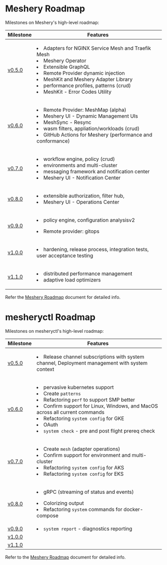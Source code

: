 # Meshery Roadmap

Milestones on Meshery's high-level roadmap:

Milestone | Features
--- | ---
[v0.5.0](../../milestone/1) | <p><li>Adapters for NGINX Service Mesh and Traefik Mesh</li><li>Meshery Operator</li><li>Extensible GraphQL</li><li>Remote Provider dynamic injection</li><li>MeshKit and Meshery Adapter Library</li><li>performance profiles, patterns (crud)</li><li>MeshKit - Error Codes Utility</li></p>
[v0.6.0](../../milestone/3) | <p><li>Remote Provider: MeshMap (alpha)</li><li>Meshery UI - Dynamic Management UIs</li><li>MeshSync - Resync</li><li>wasm filters, appliation/workloads (crud)</li><li>GitHub Actions for Meshery (performance and conformance)</li></p>
[v0.7.0](../../milestone/4) | <p><li>workflow engine, policy (crud)</li><li>environments and multi-cluster</li><li>messaging framework and notification center</li><li>Meshery UI - Notification Center</li></p>
[v0.8.0](../../milestone/5) | <p><li>extensible authorization, filter hub,</li><li>Meshery UI - Operations Center</li></p>
[v0.9.0](../../milestone/6) | <p><li>policy engine, configuration analysisv2</li></p><p><li>Remote provider: gitops</li></p>
[v1.0.0](../../milestone/7) | <p><li>hardening, release process, integration tests, user acceptance testing</li></p>
[v1.1.0](../../milestone/8) | <p><li>distributed performance management</li><li>adaptive load optimizers</li></p>

Refer the [Meshery Roadmap](https://docs.google.com/document/d/1kvcz8jdvFwXmYBBaY2-3fHHUUoy1GJLpZZXuoxZQoOk/edit#) document for detailed info.

# mesheryctl Roadmap

Milestones on mesheryctl's high-level roadmap:

Milestone | Features
--- | ---
[v0.5.0](../../milestone/1) | <p><li>Release channel subscriptions with system channel, Deployment management with system context</li></p>
[v0.6.0](../../milestone/3) | <p><li>pervasive kubernetes support </li><li>Create `patterns`</li><li>Refactoring `perf` to support SMP better</li><li>Confirm support for Linux, Windows, and MacOS across all current commands</li><li>Refactoring `system config` for GKE</li> <Li>OAuth</Li><Li>`system check` - pre and post flight prereq check</li></p>
[v0.7.0](../../milestone/4) | <p><li>Create `mesh` (adapter operations)</li><li>Confirm support for environment and multi-cluster</li><li>Refactoring `system config` for AKS</li><li>Refactoring `system config` for EKS</li></p>
[v0.8.0](../../milestone/5) | <p><li>gRPC (streaming of status and events)</li><p><p><li>Colorizing output</li><li>Refactoring `system` commands for docker-compose</li></p>
[v0.9.0](../../milestone/6) | <Li>`system report` - diagnostics reporting</li>
[v1.0.0](../../milestone/7) | 
[v1.1.0](../../milestone/8) | 

Refer to the [Meshery Roadmap](https://docs.google.com/document/d/1kvcz8jdvFwXmYBBaY2-3fHHUUoy1GJLpZZXuoxZQoOk/edit#) document for detailed info.
